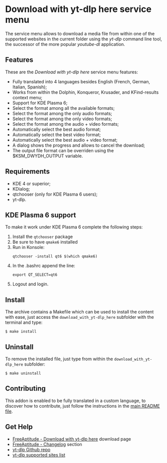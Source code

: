# Download with yt-dlp here service menu

The service menu allows to download a media file from within one of the supported
websites in the current folder using the *yt-dlp* command line tool,
the successor of the more popular *youtube-dl* application.

## Features

These are the *Download with yt-dlp here* service menu features:
- Fully translated into 4 languages besides English
  (French, German, Italian, Spanish);
- Works from within the Dolphin, Konqueror, Krusader, and KFind-results context menu;
- Support for KDE Plasma 6;
- Select the format among all the available formats;
- Select the format among the only audio formats;
- Select the format among the only video formats;
- Select the format among the audio + video formats;
- Automatically select the best audio format;
- Automatically select the best video format;
- Automatically select the best audio + video format;
- A dialog shows the progress and allows to cancel the download;
- The output file format can be overriden using the $KSM_DWYDH_OUTPUT variable.

## Requirements

- KDE 4 or superior;
- KDialog;
- qtchooser (only for KDE Plasma 6 users);
- yt-dlp.

## KDE Plasma 6 support

To make it work under KDE Plasma 6 complete the following steps:
1. Install the `qtchooser` package
2. Be sure to have `qmake6` installed
3. Run in Konsole:
    ```
    qtchooser -install qt6 $(which qmake6)
    ```
4. In the .bashrc append the line:
    ```
    export QT_SELECT=qt6
    ```
5. Logout and login.

## Install

The archive contains a Makefile which can be used to install the content with ease,
just access the `download_with_yt-dlp_here` subfolder with the terminal and type:
```
$ make install
```

## Uninstall

To remove the installed file, just type from within the `download_with_yt-dlp_here` subfolder:
```
$ make uninstall
```

## Contributing

This addon is enabled to be fully translated in a custom language, to discover how
to contribute, just follow the instructions in the [main README file][contributing].

## Get Help

- [FreeAptitude - Download with yt-dlp here][download] download page
- [FreeAptitude - Changelog][changelog] section
- [yt-dlp Github repo][yt_dlp]
- [yt-dlp supported sites list][sites]

[download]: https://freeaptitude.altervista.org/downloads/download-with-yt-dlp-here.html "Download with yt-dlp here download page on FreeAptitude"
[changelog]: https://freeaptitude.altervista.org/downloads/download-with-yt-dlp-here.html#changelog "Download with yt-dlp here changelog on FreeAptitude"
[contributing]: https://github.com/fabiomux/kde-servicemenus#contributing "How to contribute to the Download with yt-dlp here project"
[yt_dlp]: https://github.com/yt-dlp/yt-dlp "yt-dlp Github repo"
[sites]: https://github.com/yt-dlp/yt-dlp/blob/master/supportedsites.md "yt-dlp supported sites"
[§]: # "Generated by servicemenu_generator"
